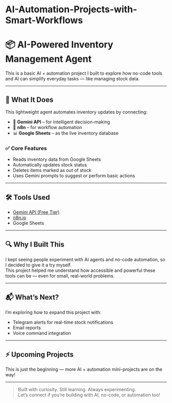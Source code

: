 # AI-Automation-Projects-with-Smart-Workflows
# 📦 AI-Powered Inventory Management Agent

This is a basic AI + automation project I built to explore how no-code tools and AI can simplify everyday tasks — like managing stock data.

---

## 🚀 What It Does

This lightweight agent automates inventory updates by connecting:
- 🧠 **Gemini API** – for intelligent decision-making  
- 🔁 **n8n** – for workflow automation  
- 📊 **Google Sheets** – as the live inventory database

### ✅ Core Features
- Reads inventory data from Google Sheets
- Automatically updates stock status
- Deletes items marked as out of stock
- Uses Gemini prompts to suggest or perform basic actions

---

## 🛠 Tools Used
- [Gemini API (Free Tier)](https://deepmind.google/technologies/gemini/)
- [n8n.io](https://n8n.io/)
- Google Sheets

---

## 🔍 Why I Built This

I kept seeing people experiment with AI agents and no-code automation, so I decided to give it a try myself.  
This project helped me understand how accessible and powerful these tools can be — even for small, real-world problems.

---

## 📬 What’s Next?

I’m exploring how to expand this project with:
- Telegram alerts for real-time stock notifications  
- Email reports  
- Voice command integration

---

## ⚡ Upcoming Projects
This is just the beginning — more AI + automation mini-projects are on the way!

---

> Built with curiosity. Still learning. Always experimenting.  
> Let’s connect if you’re building with AI, no-code, or automation too!


